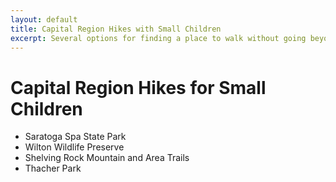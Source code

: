 ```yaml
---
layout: default
title: Capital Region Hikes with Small Children
excerpt: Several options for finding a place to walk without going beyond your kids' limits
---
```


<h1>Capital Region Hikes for Small Children</h1>

<ul>
	<li>Saratoga Spa State Park</li>
	<li>Wilton Wildlife Preserve</li>
	<li>Shelving Rock Mountain and Area Trails</li>
	<li>Thacher Park</li>
</ul>

